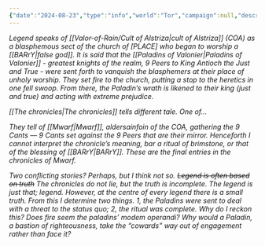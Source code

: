 ```yaml
---
{"date":"2024-08-23","type":"info","world":"Tor","campaign":null,"description":null,"icon":"fasScroll","tags":["Sf","info/world","Mwarf","chronicles"],"dg-publish":true,"permalink":"/valor-of-rain/burning-of-the-branch/","dgPassFrontmatter":true,"created":"2024-08-24T19:01:32.000+09:30","updated":"2025-03-06T13:16:35.953+10:30"}
---
```


*Legend speaks of [[Valor-of-Rain/Cult of Alstriza\|cult of Alstriza]] (COA) as a blasphemous sect of the church of \[PLACE] who began to worship a [[BARrY\|false god]].  It is said that the [[Paladins of Valonier\|Paladins of Valonier]] - greatest knights of the realm, 9 Peers to King Antioch the Just and True - were sent forth to vanquish the blasphemers at their place of unholy worship. They set fire to the church, putting a stop to the heretics in one fell swoop.  From there, the Paladin’s wrath is likened to their king (just and true) and acting with extreme prejudice.*

*[[The chronicles\|The chronicles]] tells different tale.  One of…*

*They tell of [[Mwarf\|Mwarf]], aldersainfoin of the COA, gathering the 9 Cants — 9 Cants set against the 9 Peers that are their mirror.  Henceforth I cannot interpret the chronicle’s meaning, bar a ritual of brimstone, or that of the blessing of [[BARrY\|BARrY]].  These are the final entries in the chronicles of Mwarf.*

*Two conflicting stories?  Perhaps, but I think not so. ~~Legend is often based on truth~~  The chronicles do not lie, but the truth is incomplete.  The legend is just that; legend.  However, at the centre of every legend there is a small truth.  From this I determine two things.  1, the Paladins were sent to deal with a threat to the status quo; 2, the ritual was complete.  Why do I reckon this?  Does fire seem the paladins’ modem operandi?  Why would a Paladin, a bastion of righteousness, take the “cowards” way out of engagement rather than face it?*